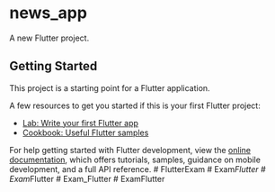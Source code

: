 # news_app

A new Flutter project.

## Getting Started

This project is a starting point for a Flutter application.

A few resources to get you started if this is your first Flutter project:

- [Lab: Write your first Flutter app](https://docs.flutter.dev/get-started/codelab)
- [Cookbook: Useful Flutter samples](https://docs.flutter.dev/cookbook)

For help getting started with Flutter development, view the
[online documentation](https://docs.flutter.dev/), which offers tutorials,
samples, guidance on mobile development, and a full API reference.
#   F l u t t e r E x a m  
 #   E x a m _ F l u t t e r  
 #   E x a m _ F l u t t e r  
 #   E x a m _ F l u t t e r  
 #   E x a m F l u t t e r  
 